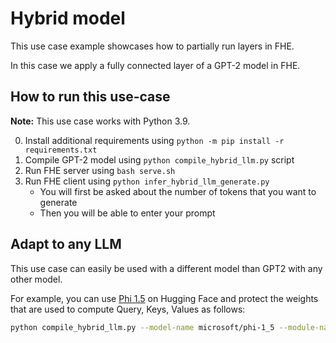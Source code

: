 # Hybrid model

This use case example showcases how to partially run layers in FHE.

In this case we apply a fully connected layer of a GPT-2 model in FHE.

## How to run this use-case

**Note:** This use case works with Python 3.9.

0. Install additional requirements using `python -m pip install -r requirements.txt`
1. Compile GPT-2 model using `python compile_hybrid_llm.py` script
1. Run FHE server using `bash serve.sh`
1. Run FHE client using `python infer_hybrid_llm_generate.py`
   - You will first be asked about the number of tokens that you want to generate
   - Then you will be able to enter your prompt

## Adapt to any LLM

This use case can easily be used with a different model than GPT2 with any other model.

For example, you can use [Phi 1.5](https://huggingface.co/microsoft/phi-1_5) on Hugging Face and protect the weights that are used to compute Query, Keys, Values as follows:

<!--pytest-codeblocks:skip-->

```bash
python compile_hybrid_llm.py --model-name microsoft/phi-1_5 --module-names model.layers.0.self_attn.q_proj,model.layers.0.self_attn.k_proj,model.layers.0.self_attn.v_proj
```
